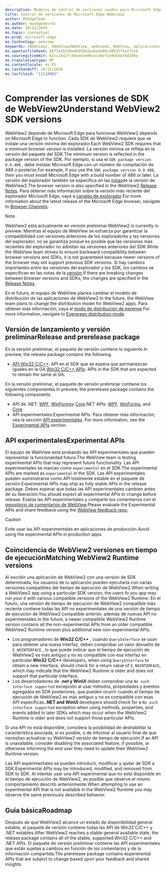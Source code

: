```yaml
---
description: Modelos de control de versiones usados para Microsoft Edge WebView2
title: Control de versiones de Microsoft Edge WebView2
author: MSEdgeTeam
ms.author: msedgedevrel
ms.date: 10/14/2020
ms.topic: conceptual
ms.prod: microsoft-edge
ms.technology: webview
keywords: IWebView2, IWebView2WebView, webview2, WebView, aplicaciones WPF, WPF, Edge, ICoreWebView2, ICoreWebView2Host, control de explorador, HTML Edge
ms.openlocfilehash: b673a2b250e46959a2eabaeb88cd8535f9a271e4
ms.sourcegitcommit: 61cc15d2fc89aee3e09cec48ef1e0e5bbf8d289a
ms.translationtype: MT
ms.contentlocale: es-ES
ms.lasthandoff: 10/15/2020
ms.locfileid: "11118985"
---
```

# <span data-ttu-id="3b4bf-104">Comprender las versiones de SDK de WebView2</span><span class="sxs-lookup"><span data-stu-id="3b4bf-104">Understand WebView2 SDK versions</span></span>  

<span data-ttu-id="3b4bf-105">WebView2 depende de Microsoft Edge para funcionar.</span><span class="sxs-lookup"><span data-stu-id="3b4bf-105">WebView2 depends on Microsoft Edge to function.</span></span>  <span data-ttu-id="3b4bf-106">Cada SDK de WebView2 requiere que se instale una versión mínima del explorador.</span><span class="sxs-lookup"><span data-stu-id="3b4bf-106">Each WebView2 SDK requires that a minimum browser version is installed.</span></span>  <span data-ttu-id="3b4bf-107">La versión mínima se refleja en la versión del paquete del SDK.</span><span class="sxs-lookup"><span data-stu-id="3b4bf-107">The minimum version is reflected in the package version of the SDK.</span></span>  <span data-ttu-id="3b4bf-108">Por ejemplo, si usa el `SDK package version 0.9.488` , debe instalar Microsoft Edge con un número de compilación de 488 o posterior.</span><span class="sxs-lookup"><span data-stu-id="3b4bf-108">For example, if you use the `SDK package version 0.9.488`, then you must install Microsoft Edge with a build number of 488 or later.</span></span>  <span data-ttu-id="3b4bf-109">La versión del explorador también se especifica en las [notas][Releasenotes]de la versión de WebView2.</span><span class="sxs-lookup"><span data-stu-id="3b4bf-109">The browser version is also specified in the WebView2 [Release Notes][Releasenotes].</span></span>  <span data-ttu-id="3b4bf-110">Para obtener más información sobre la versión más reciente del explorador Microsoft Edge, vaya a [canales de explorador][DeployedgeChannels].</span><span class="sxs-lookup"><span data-stu-id="3b4bf-110">For more information about the latest release of the Microsoft Edge browser, navigate to [Browser Channels][DeployedgeChannels].</span></span>  

> [!NOTE]
> <span data-ttu-id="3b4bf-111">WebView2 está actualmente en versión preliminar.</span><span class="sxs-lookup"><span data-stu-id="3b4bf-111">WebView2 is currently in preview.</span></span>  <span data-ttu-id="3b4bf-112">Mientras el equipo de WebView se esfuerza por garantizar la compatibilidad con versiones anteriores de los exploradores y las versiones del explorador, no se garantiza porque es posible que las versiones más recientes del explorador no admitan las versiones anteriores del SDK.</span><span class="sxs-lookup"><span data-stu-id="3b4bf-112">While the WebView team strives to ensure backward compatibility between browser versions and SDKs, it is not guaranteed because newer versions of the browser may not support previous SDK versions.</span></span>  <span data-ttu-id="3b4bf-113">Si hay cambios importantes entre las versiones del explorador y los SDK, los cambios se especifican en las notas de la [versión][Releasenotes].</span><span class="sxs-lookup"><span data-stu-id="3b4bf-113">If there are breaking changes between browser versions and SDKs, the changes are specified in the [Release Notes][Releasenotes].</span></span>  

<span data-ttu-id="3b4bf-114">En el futuro, el equipo de WebView planea cambiar el modelo de distribución de las aplicaciones de WebView2.</span><span class="sxs-lookup"><span data-stu-id="3b4bf-114">In the future, the WebView team plans to change the distribution model for WebView2 apps.</span></span>  <span data-ttu-id="3b4bf-115">Para obtener más información, vaya al [modo de distribución de perenne][DistributionEvergreenMode].</span><span class="sxs-lookup"><span data-stu-id="3b4bf-115">For more information, navigate to [Evergreen distribution mode][DistributionEvergreenMode].</span></span>  

## <span data-ttu-id="3b4bf-116">Versión de lanzamiento y versión preliminar</span><span class="sxs-lookup"><span data-stu-id="3b4bf-116">Release and prerelease package</span></span>  

<span data-ttu-id="3b4bf-117">En la versión preliminar, el paquete de versión contiene lo siguiente.</span><span class="sxs-lookup"><span data-stu-id="3b4bf-117">In preview, the release package contains the following.</span></span>  

*   <span data-ttu-id="3b4bf-118">[API Win32 C/C++][ReferenceWin32]: API en el SDK que se espera que permanezcan iguales en la GA.</span><span class="sxs-lookup"><span data-stu-id="3b4bf-118">[Win32 C/C++ APIs][ReferenceWin32]: APIs in the SDK that are expected to remain the same at GA.</span></span>  

<span data-ttu-id="3b4bf-119">En la versión preliminar, el paquete de versión preliminar contiene los siguientes componentes.</span><span class="sxs-lookup"><span data-stu-id="3b4bf-119">In preview, the prerelease package contains the following components.</span></span>  

*   <span data-ttu-id="3b4bf-120">API de .NET: [WPF][DotnetMicrosoftWebWebview2WpfNamespace], [WinForms][DotnetMicrosoftWebWebview2WinformsNamespace]y [Core][DotnetMicrosoftWebWebview2CoreNamespace]</span><span class="sxs-lookup"><span data-stu-id="3b4bf-120">.NET APIs: [WPF][DotnetMicrosoftWebWebview2WpfNamespace], [WinForms][DotnetMicrosoftWebWebview2WinformsNamespace], and [Core][DotnetMicrosoftWebWebview2CoreNamespace]</span></span>  
*   <span data-ttu-id="3b4bf-121">API experimentales.</span><span class="sxs-lookup"><span data-stu-id="3b4bf-121">Experimental APIs.</span></span>  <span data-ttu-id="3b4bf-122">Para obtener más información, vea la sección [API experimentales](#experimental-apis) .</span><span class="sxs-lookup"><span data-stu-id="3b4bf-122">For more information, see the [Experimental APIs](#experimental-apis) section.</span></span>  

## <span data-ttu-id="3b4bf-123">API experimentales</span><span class="sxs-lookup"><span data-stu-id="3b4bf-123">Experimental APIs</span></span>  

<span data-ttu-id="3b4bf-124">El equipo de WebView está probando las API experimentales que pueden representar la funcionalidad futura.</span><span class="sxs-lookup"><span data-stu-id="3b4bf-124">The WebView team is testing experimental APIs that may represent future functionality.</span></span>  <span data-ttu-id="3b4bf-125">Las API experimentales se marcan como `experimental` en el SDK.</span><span class="sxs-lookup"><span data-stu-id="3b4bf-125">The experimental APIs are marked as `experimental` in the SDK.</span></span>  <span data-ttu-id="3b4bf-126">Las API experimentales pueden suministrarse como API totalmente estable en el paquete de versión.</span><span class="sxs-lookup"><span data-stu-id="3b4bf-126">Experimental APIs may ship as fully stable APIs in the release package.</span></span>  <span data-ttu-id="3b4bf-127">Debes esperar que todas las API experimentales cambien antes de su liberación.</span><span class="sxs-lookup"><span data-stu-id="3b4bf-127">You should expect all experimental APIs to change before release.</span></span>  <span data-ttu-id="3b4bf-128">Evalúa las API experimentales y comparte tus comentarios con el [repositorio de comentarios de WebView][GithubMicrosoftedgeWebviewfeedback].</span><span class="sxs-lookup"><span data-stu-id="3b4bf-128">Please evaluate the Experimental APIs and share feedback using the [WebView feedback repo][GithubMicrosoftedgeWebviewfeedback].</span></span>  

> [!CAUTION]
> <span data-ttu-id="3b4bf-129">Evite usar las API experimentales en aplicaciones de producción.</span><span class="sxs-lookup"><span data-stu-id="3b4bf-129">Avoid using the experimental APIs in production apps.</span></span>  

## <span data-ttu-id="3b4bf-130">Coincidencia de WebView2 versiones en tiempo de ejecución</span><span class="sxs-lookup"><span data-stu-id="3b4bf-130">Matching WebView2 Runtime versions</span></span>  

<span data-ttu-id="3b4bf-131">Al escribir una aplicación de WebView2 con una versión de SDK determinada, los usuarios de tu aplicación pueden ejecutarla con varias versiones compatibles del tiempo de ejecución de WebView2.</span><span class="sxs-lookup"><span data-stu-id="3b4bf-131">When writing a WebView2 app using a particular SDK version, the users fo you app may run your it with various compatible versions of the WebView2 Runtime.</span></span>  <span data-ttu-id="3b4bf-132">En el futuro, una versión de tiempo de ejecución de WebView2 compatible más reciente contiene todas las API no experimentales de una versión de tiempo de ejecución de WebView2 compatible anterior, además de nuevas API no experimentales.</span><span class="sxs-lookup"><span data-stu-id="3b4bf-132">In the future, a newer compatible WebView2 Runtime version contains all the non-experimental APIs from an older compatible WebView2 Runtime version plus additional new non-experimental APIs.</span></span>  

*   <span data-ttu-id="3b4bf-133">Los programadores de **Win32 C/C++** , cuando `QueryInterface` se usan para obtener una nueva interfaz, deben comprobar un valor devuelto de `E_NOINTERFACE` , lo que puede indicar que el tiempo de ejecución de WebView2 es más antiguo y no es compatible con esa interfaz en particular.</span><span class="sxs-lookup"><span data-stu-id="3b4bf-133">**Win32 C/C++** developers, when using `QueryInterface` to obtain a new interface, should check for a return value of `E_NOINTERFACE`, which may indicate that the WebView2 Runtime is older and does not support that particular interface.</span></span>  
*   <span data-ttu-id="3b4bf-134">Los desarrolladores de **.net y WinUI** deben comprobar una `No such interface supported` excepción al usar métodos, propiedades y eventos agregados en SDK posteriores, que pueden ocurrir cuando el tiempo de ejecución de WebView2 es más antiguo y no es compatible con esas API específicas.</span><span class="sxs-lookup"><span data-stu-id="3b4bf-134">**.NET and WinUI** developers should check for a `No such interface supported` exception when using methods, properties, and events added in later SDKs which may occur when the WebView2 Runtime is older and does not support those particular APIs.</span></span>  

<span data-ttu-id="3b4bf-135">Si una API no está disponible, considera la posibilidad de deshabilitar la característica asociada, si es posible, o de informar al usuario final de que necesitan actualizar su WebView2 versión de tiempo de ejecución.</span><span class="sxs-lookup"><span data-stu-id="3b4bf-135">If an API is unavailable, consider disabling the associated feature, if possible, or otherwise informing the end user they need to update their WebView2 Runtime version.</span></span>  

<span data-ttu-id="3b4bf-136">Las API experimentales se pueden introducir, modificar y quitar de SDK a SDK.</span><span class="sxs-lookup"><span data-stu-id="3b4bf-136">Experimental APIs may be introduced, modified, and removed from SDK to SDK.</span></span>  <span data-ttu-id="3b4bf-137">Al intentar usar una API experimental que no está disponible en el tiempo de ejecución de WebView2, es posible que observe el mismo comportamiento descrito anteriormente.</span><span class="sxs-lookup"><span data-stu-id="3b4bf-137">When attempting to use an experimental API that is not available in the WebView2 Runtime you may observe the same previously described behavior.</span></span>  

## <span data-ttu-id="3b4bf-138">Guía básica</span><span class="sxs-lookup"><span data-stu-id="3b4bf-138">Roadmap</span></span>  

<span data-ttu-id="3b4bf-139">Después de que WebView2 alcance un estado de disponibilidad general estable, el paquete de versión contiene todas las API de Win32 C/C++ y .NET estables.</span><span class="sxs-lookup"><span data-stu-id="3b4bf-139">After WebView2 reaches a stable general available state, the release package contains all of the stable, supported Win32 C/C++ and .NET APIs.</span></span>  <span data-ttu-id="3b4bf-140">El paquete de versión preliminar contiene las API experimentales que están sujetas a cambios en función de los comentarios y de la información compartida.</span><span class="sxs-lookup"><span data-stu-id="3b4bf-140">The prerelease package contains experimental APIs that are subject to change based upon your feedback and shared insights.</span></span>  

<!--## Versioning  

After you have used a particular version of the SDK to build your app, your app may end up running with an older or newer version of installed browser binaries.  Until version 1.0.0.0 of WebView2 there may be breaking changes during updates that prevent your SDK from working with different versions of installed browser binaries.  After version 1.0.0.0, different versions of the SDK may work with different versions of the installed browser by using the following best practices.  

1.  To account for breaking changes to the API be sure to check for failure when requesting the DLL export `CreateCoreWebView2Environment` and when running `QueryInterface` on any `CoreWebView2` object.  A return value of `E_NOINTERFACE` indicates that the SDK is not compatible with the Microsoft Edge browser binaries.  
1.  Checking for failure from `QueryInterface` also accounts for cases where the SDK is newer than the version of the Microsoft Edge browser and your app attempts to use an interface of which the Microsoft Edge browser is unaware.  

1.  When an interface is unavailable, you may consider disabling the associated feature if possible, or otherwise informing your users to update their browsers.  -->  

<!--links -->

[DistributionEvergreenMode]: ./distribution.md#evergreen-distribution-mode "Modo de distribución de hoja perenne: distribución de aplicaciones mediante WebView2 | Microsoft docs"  
[DotnetMicrosoftWebWebview2CoreNamespace]: /dotnet/api/microsoft.web.webview2.core "Espacio de nombres Microsoft. Web. WebView2. Core | Microsoft docs"
[DotnetMicrosoftWebWebview2WpfNamespace]: /dotnet/api/microsoft.web.webview2.wpf "Espacio de nombres Microsoft. Web. WebView2. WPF | Microsoft docs"
[DotnetMicrosoftWebWebview2WinformsNamespace]: /dotnet/api/microsoft.web.webview2.winforms "Espacio de nombres Microsoft. Web. WebView2. WinForms | Microsoft docs"
[ReferenceWin32]: /microsoft-edge/webview2/reference/win32 "Referencia de C++ de WebView2 Win32 | Microsoft docs"  
[Releasenotes]: ../releasenotes.md "Notas de la versión para el SDK de WebView2 | Microsoft docs"  

[DeployedgeChannels]: /deployedge/microsoft-edge-channels "Información general de los canales de Microsoft Edge | Microsoft docs"  

[GithubMicrosoftedgeWebviewfeedback]: https://github.com/MicrosoftEdge/WebViewFeedback "Comentarios de WebView: MicrosoftEdge/WebViewFeedback | GitHub"  
